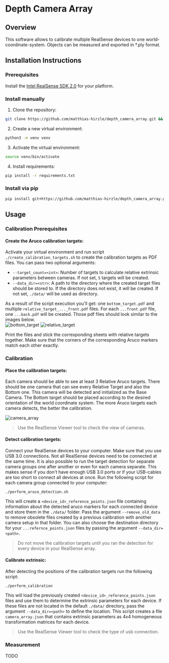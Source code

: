 # Depth Camera Array
## Overview
This software allows to calibrate multiple RealSense devices to one world-coordinate-system. Objects can be measured and 
exported in *.ply format.

## Installation Instructions
### Prerequisites
Install the [Intel RealSense SDK 2.0](https://www.intelrealsense.com/developers/) for your platform.

### Install manually
1. Clone the repository:
```bash
git clone https://github.com/matthias-hirzle/depth_camera_array.git && cd depth_camera_array
```
2. Create a new virtual environment:
```bash
python3 -m venv venv
```
3. Activate the virtual environment:
```bash
source venv/bin/activate
```
4. Install requirements:
```bash
pip install -r requirements.txt
```

### Install via pip
```bash
pip install git+https://github.com/matthias-hirzle/depth_camera_array.git@master#egg=depth_camera_array
```

## Usage
### Calibration Prerequisites
#### Create the Aruco calibration targets:
Activate your virtual environment and run script `./create_calibration_targets.sh` to create the calibration targets as 
PDF files. You can pass two optional arguments: 
- `--target_count=<int>`: Number of targets to calculate relative extrinsic parameters between cameras. 
If not set, `5` targets will be created.
- `--data_dir=<str>`: A path to the directory where the created target files should be stored to. If the directory 
does not exist, it will be created. If not set, `./data/` will be used as directory.

As a result of the script execution you'll get: one `bottom_target.pdf` and multiple `relative_target_..._front.pdf` files.
For each `...front.pdf` file, one `...back.pdf` will be created. Those pdf files should look similar to the images 
below.  
![bottom_target](https://user-images.githubusercontent.com/44577643/75158186-e2d8a500-5715-11ea-8d8b-ccb845796f17.png)
![relative_target](https://user-images.githubusercontent.com/44577643/75158326-292e0400-5716-11ea-9479-fc4c3a662982.png)

Print the files and stick the corresponding sheets with relative targets together. Make sure that the corners of the 
corresponding Aruco markers match each other exactly.

### Calibration
#### Place the calibration targets: 
Each camera should be able to see at least 3 Relative Aruco targets.
There should be one camera that can see every Relative Target and also the Bottom one. This camera will be detected and 
initialized as the Base Camera. The Bottom target should be placed according to the desired orientation of the world 
coordinate system. The more Aruco targets each camera detects, the better the calibration.

![camera_array](https://user-images.githubusercontent.com/44577643/75285967-e18fa100-5817-11ea-9cc0-15a448225066.png)
> Use the RealSense Viewer tool to check the view of cameras.    

#### Detect calibration targets:
Connect your RealSense devices to your computer. Make sure that you use USB 3.0 connections. Not all RealSense devices 
need to be connected at the same time. It is also possible to run the target detection for separate camera 
groups one after another or even for each camera separate. This makes sense if you don't have enough USB 3.0 ports or 
if your USB-cables are too short to connect all devices at once. Run the following script for each camera group connected
to your computer:
```bash
./perform_aruco_detection.sh
```
This will create a `<device_id>_reference_points.json` file containing information about the detected aruco markers for each 
connected device and store them in the `./data/` folder. Pass the argument `--remove_old_data` to remove obsolete files 
created by a previous calibration with another camera setup in that folder. You can also choose the destination 
directory for your `...refernce_points.json` files by passing the argument `--data_dir=<path>`.
> Do not move the calibration targets until you ran the detection for every device in your RealSense array. 

#### Calibrate extrinsic:
After detecting the positions of the calibration targets run the following script:
```bash
./perform_calibration
```
This will load the previously created `<device_id>_reference_points.json` files and use them to determine the extrinsic 
parameters for each device. If these files are not located in the default `./data/` directory, pass the argument 
`--data_dir=<path>` to define the location. This script creates a file `camera_array.json` that contains extrinsic 
parameters as 4x4 homogeneous transformation matrices for each device.
> Use the RealSense Viewer tool to check the type of usb connection.

### Measurement
TODO 
